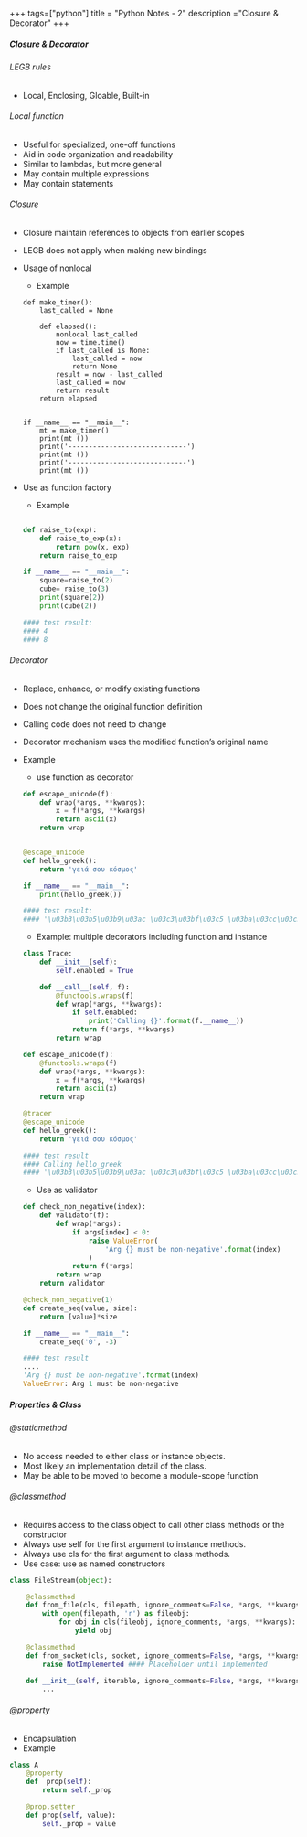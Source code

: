 +++
tags=["python"]
title = "Python Notes - 2"
description ="Closure & Decorator"
+++

##### Closure & Decorator

###### LEGB rules 
* Local, Enclosing, Gloable, Built-in


###### Local function

* Useful for specialized, one-off functions
* Aid in code organization and readability
* Similar to lambdas, but more general
* May contain multiple expressions
* May contain statements

###### Closure 
* Closure maintain references to objects from earlier scopes
* LEGB does not apply when making new bindings
* Usage of nonlocal
    * Example

    ```
    def make_timer():
        last_called = None

        def elapsed():
            nonlocal last_called
            now = time.time()
            if last_called is None:
                last_called = now
                return None
            result = now - last_called
            last_called = now
            return result
        return elapsed


    if __name__ == "__main__":
        mt = make_timer()
        print(mt ())
        print('-----------------------------')
        print(mt ())
        print('-----------------------------')
        print(mt ())
    ```    

* Use as function factory
    * Example
    
    ```python

    def raise_to(exp):
        def raise_to_exp(x):
            return pow(x, exp)
        return raise_to_exp

    if __name__ == "__main__":
        square=raise_to(2)
        cube= raise_to(3)
        print(square(2))
        print(cube(2))

    #### test result:
    #### 4
    #### 8

    ```

###### Decorator

* Replace, enhance, or modify existing functions
* Does not change the original function definition
* Calling code does not need to change
* Decorator mechanism uses the modified function’s original name
* Example

    * use function as decorator

    ```python
    def escape_unicode(f):
        def wrap(*args, **kwargs):
            x = f(*args, **kwargs)
            return ascii(x)
        return wrap


    @escape_unicode
    def hello_greek():
        return 'γειά σου κόσμος'    

    if __name__ == "__main__":
        print(hello_greek())

    #### test result:
    #### '\u03b3\u03b5\u03b9\u03ac \u03c3\u03bf\u03c5 \u03ba\u03cc\u03c3\u03bc\u03bf\u03c2'
    ```

    * Example: multiple decorators including function and instance

    ```python
    class Trace:
        def __init__(self):
            self.enabled = True

        def __call__(self, f):
            @functools.wraps(f)
            def wrap(*args, **kwargs):
                if self.enabled:
                    print('Calling {}'.format(f.__name__))
                return f(*args, **kwargs)
            return wrap

    def escape_unicode(f):
        @functools.wraps(f)
        def wrap(*args, **kwargs):
            x = f(*args, **kwargs)
            return ascii(x)
        return wrap

    @tracer
    @escape_unicode
    def hello_greek():
        return 'γειά σου κόσμος'    

    #### test result
    #### Calling hello_greek
    #### '\u03b3\u03b5\u03b9\u03ac \u03c3\u03bf\u03c5 \u03ba\u03cc\u03c3\u03bc\u03bf\u03c2'

    ```

    * Use as validator

    ```python
    def check_non_negative(index):
        def validator(f):
            def wrap(*args):
                if args[index] < 0:
                    raise ValueError(
                        'Arg {} must be non-negative'.format(index)
                    )
                return f(*args)
            return wrap
        return validator

    @check_non_negative(1)
    def create_seq(value, size):
        return [value]*size  

    if __name__ == "__main__":
        create_seq('0', -3)

    #### test result
    ....
    'Arg {} must be non-negative'.format(index)
    ValueError: Arg 1 must be non-negative
    ```

##### Properties & Class

###### @staticmethod

* No access needed to either class or instance objects.
* Most likely an implementation detail of the class.
* May be able to be moved to become a module-scope function

###### @classmethod

* Requires access to the class object to call other class methods or the constructor
* Always use self for the first argument to instance methods.
* Always use cls for the first argument to class methods.
* Use case: use as named constructors 

```python
class FileStream(object):

    @classmethod
    def from_file(cls, filepath, ignore_comments=False, *args, **kwargs):   
        with open(filepath, 'r') as fileobj:
            for obj in cls(fileobj, ignore_comments, *args, **kwargs):
                yield obj

    @classmethod
    def from_socket(cls, socket, ignore_comments=False, *args, **kwargs):
        raise NotImplemented #### Placeholder until implemented

    def __init__(self, iterable, ignore_comments=False, *args, **kwargs):
        ...
```

###### @property

* Encapsulation
* Example
```python
class A
    @property
    def  prop(self):
        return self._prop

    @prop.setter
    def prop(self, value):
        self._prop = value
```
